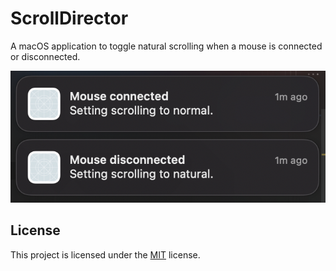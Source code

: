 # ScrollDirector

A macOS application to toggle natural scrolling when a mouse is connected or disconnected.

![screenshot](.github/screenshot.png)

## License

This project is licensed under the [MIT](https://choosealicense.com/licenses/mit/) license.
